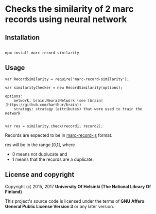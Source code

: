 # Checks the similarity of 2 marc records using neural network

## Installation

```

npm install marc-record-similarity

```

## Usage

```
var RecordSimilarity = require('marc-record-similarity');

var similarityChecker = new RecordSimilarity(options);

options:
	network: brain.NeuralNetwork (see [brain](https://github.com/harthur/brain))
	strategy: strategy (attributes) that were used to train the network


var res = similarity.check(record1, record2);

```
Records are expected to be in [marc-record-js](https://github.com/petuomin/marc-record-js) format.


res will be in the range [0,1], where 
 * 0 means not duplucate and 
 * 1 means that the records are a duplicate.

 ## License and copyright

 Copyright (c) 2015, 2017 **University Of Helsinki (The National Library Of Finland)**

 This project's source code is licensed under the terms of **GNU Affero General Public License Version 3** or any later version.
